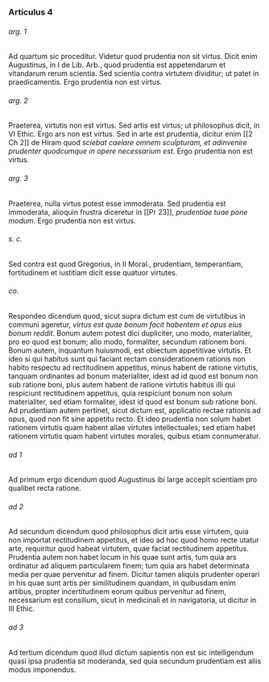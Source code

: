 ### Articulus 4

###### arg. 1
Ad quartum sic proceditur. Videtur quod prudentia non sit virtus. Dicit enim Augustinus, in I de Lib. Arb., quod prudentia est appetendarum et vitandarum rerum scientia. Sed scientia contra virtutem dividitur; ut patet in praedicamentis. Ergo prudentia non est virtus.

###### arg. 2
Praeterea, virtutis non est virtus. Sed artis est virtus; ut philosophus dicit, in VI Ethic. Ergo ars non est virtus. Sed in arte est prudentia, dicitur enim [[2 Ch 2]] de Hiram quod *sciebat caelare omnem sculpturam, et adinvenire prudenter quodcumque in opere necessarium est*. Ergo prudentia non est virtus.

###### arg. 3
Praeterea, nulla virtus potest esse immoderata. Sed prudentia est immoderata, alioquin frustra diceretur in [[Pr 23]], *prudentiae tuae pone modum*. Ergo prudentia non est virtus.

###### s. c.
Sed contra est quod Gregorius, in II Moral., prudentiam, temperantiam, fortitudinem et iustitiam dicit esse quatuor virtutes.

###### co.
Respondeo dicendum quod, sicut supra dictum est cum de virtutibus in communi ageretur, *virtus est quae bonum facit habentem et opus eius bonum reddit*. Bonum autem potest dici dupliciter, uno modo, materialiter, pro eo quod est bonum; alio modo, formaliter, secundum rationem boni. Bonum autem, inquantum huiusmodi, est obiectum appetitivae virtutis. Et ideo si qui habitus sunt qui faciant rectam considerationem rationis non habito respectu ad rectitudinem appetitus, minus habent de ratione virtutis, tanquam ordinantes ad bonum materialiter, idest ad id quod est bonum non sub ratione boni, plus autem habent de ratione virtutis habitus illi qui respiciunt rectitudinem appetitus, quia respiciunt bonum non solum materialiter, sed etiam formaliter, idest id quod est bonum sub ratione boni. Ad prudentiam autem pertinet, sicut dictum est, applicatio rectae rationis ad opus, quod non fit sine appetitu recto. Et ideo prudentia non solum habet rationem virtutis quam habent aliae virtutes intellectuales; sed etiam habet rationem virtutis quam habent virtutes morales, quibus etiam connumeratur.

###### ad 1
Ad primum ergo dicendum quod Augustinus ibi large accepit scientiam pro qualibet recta ratione.

###### ad 2
Ad secundum dicendum quod philosophus dicit artis esse virtutem, quia non importat rectitudinem appetitus, et ideo ad hoc quod homo recte utatur arte, requiritur quod habeat virtutem, quae faciat rectitudinem appetitus. Prudentia autem non habet locum in his quae sunt artis, tum quia ars ordinatur ad aliquem particularem finem; tum quia ars habet determinata media per quae pervenitur ad finem. Dicitur tamen aliquis prudenter operari in his quae sunt artis per similitudinem quandam, in quibusdam enim artibus, propter incertitudinem eorum quibus pervenitur ad finem, necessarium est consilium, sicut in medicinali et in navigatoria, ut dicitur in III Ethic.

###### ad 3
Ad tertium dicendum quod illud dictum sapientis non est sic intelligendum quasi ipsa prudentia sit moderanda, sed quia secundum prudentiam est aliis modus imponendus.

